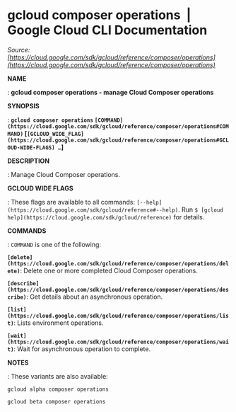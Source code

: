 # gcloud composer operations  |  Google Cloud CLI Documentation

*Source: [https://cloud.google.com/sdk/gcloud/reference/composer/operations](https://cloud.google.com/sdk/gcloud/reference/composer/operations)*

**NAME**

: **gcloud composer operations - manage Cloud Composer operations**

**SYNOPSIS**

: **`gcloud composer operations` `[COMMAND](https://cloud.google.com/sdk/gcloud/reference/composer/operations#COMMAND)` [`[GCLOUD_WIDE_FLAG](https://cloud.google.com/sdk/gcloud/reference/composer/operations#GCLOUD-WIDE-FLAGS) …`]**

**DESCRIPTION**

: Manage Cloud Composer operations.

**GCLOUD WIDE FLAGS**

: These flags are available to all commands: `[--help](https://cloud.google.com/sdk/gcloud/reference#--help)`.
Run `$ [gcloud help](https://cloud.google.com/sdk/gcloud/reference)` for details.

**COMMANDS**

: ``COMMAND`` is one of the following:

**`[delete](https://cloud.google.com/sdk/gcloud/reference/composer/operations/delete)`**:
Delete one or more completed Cloud Composer operations.

**`[describe](https://cloud.google.com/sdk/gcloud/reference/composer/operations/describe)`**:
Get details about an asynchronous operation.

**`[list](https://cloud.google.com/sdk/gcloud/reference/composer/operations/list)`**:
Lists environment operations.

**`[wait](https://cloud.google.com/sdk/gcloud/reference/composer/operations/wait)`**:
Wait for asynchronous operation to complete.

**NOTES**

: These variants are also available:

```
gcloud alpha composer operations
```

```
gcloud beta composer operations
```
